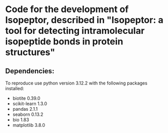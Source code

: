 # Code for the development of Isopeptor, described in "Isopeptor: a tool for detecting intramolecular isopeptide bonds in protein structures"

## Dependencies:
To reproduce use python version 3.12.2 with the following packages installed:

- biotite 0.39.0
- scikit-learn 1.3.0
- pandas 2.1.1
- seaborn 0.13.2
- bio 1.83
- matplotlib 3.8.0